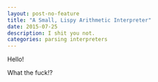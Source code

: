 ```yaml
---
layout: post-no-feature
title: "A Small, Lispy Arithmetic Interpreter"
date: 2015-07-25
description: I shit you not.
categories: parsing interpreters
---
```


Hello!

What the fuck!?
